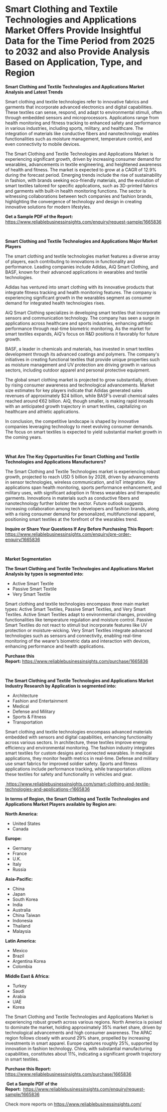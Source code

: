 <p><h1>Smart Clothing and Textile Technologies and Applications Market Offers Provide Insightful Data for the Time Period from 2025 to 2032 and also Provide Analysis Based on Application, Type, and Region</h1></p><p><strong>Smart Clothing and Textile Technologies and Applications Market Analysis and Latest Trends</strong></p>
<p><p>Smart clothing and textile technologies refer to innovative fabrics and garments that incorporate advanced electronics and digital capabilities. These textiles can sense, respond, and adapt to environmental stimuli, often through embedded sensors and microprocessors. Applications range from health monitoring and fitness tracking to enhanced safety and performance in various industries, including sports, military, and healthcare. The integration of materials like conductive fibers and nanotechnology enables functionalities such as moisture management, temperature control, and even connectivity to mobile devices.</p><p>The Smart Clothing and Textile Technologies and Applications Market is experiencing significant growth, driven by increasing consumer demand for wearables, advancements in textile engineering, and heightened awareness of health and fitness. The market is expected to grow at a CAGR of 12.9% during the forecast period. Emerging trends include the rise of sustainability in fashion, with brands seeking eco-friendly materials, and the evolution of smart textiles tailored for specific applications, such as 3D-printed fabrics and garments with built-in health monitoring functions. The sector is witnessing collaborations between tech companies and fashion brands, highlighting the convergence of technology and design in creating innovative solutions for modern lifestyles.</p></p>
<p><strong>Get a Sample PDF of the Report:&nbsp;</strong> <a href="https://www.reliablebusinessinsights.com/enquiry/request-sample/1665836?utm_campaign=2279&utm_medium=2&utm_source=Github&utm_content=ia&utm_term=11032025&utm_id=smart-clothing-and-textile-technologies-and-applications">https://www.reliablebusinessinsights.com/enquiry/request-sample/1665836</a></p>
<p>&nbsp;</p>
<p><strong>Smart Clothing and Textile Technologies and Applications Major Market Players</strong></p>
<p><p>The smart clothing and textile technologies market features a diverse array of players, each contributing to innovations in functionality and performance. Leading companies include Adidas, AiQ Smart Clothing, and BASF, known for their advanced applications in wearables and textile technologies.</p><p>Adidas has ventured into smart clothing with its innovative products that integrate fitness tracking and health monitoring features. The company is experiencing significant growth in the wearables segment as consumer demand for integrated health technologies rises.</p><p>AiQ Smart Clothing specializes in developing smart textiles that incorporate sensors and communication technology. The company has seen a surge in applications across healthcare and sports industries, enhancing athletic performance through real-time biometric monitoring. As the market for smart textiles expands, AiQ's focus on R&D positions it favorably for future growth.</p><p>BASF, a leader in chemicals and materials, has invested in smart textiles development through its advanced coatings and polymers. The company's initiatives in creating functional textiles that provide unique properties such as moisture management and UV protection are driving growth in various sectors, including outdoor apparel and personal protective equipment.</p><p>The global smart clothing market is projected to grow substantially, driven by rising consumer awareness and technological advancements. Market size estimates for key players indicate that Adidas generated sales revenues of approximately $24 billion, while BASF’s overall chemical sales reached around €62 billion. AiQ, though smaller, is making rapid inroads with an anticipated growth trajectory in smart textiles, capitalizing on healthcare and athletic applications.</p><p>In conclusion, the competitive landscape is shaped by innovative companies leveraging technology to meet evolving consumer demands. The focus on smart textiles is expected to yield substantial market growth in the coming years.</p></p>
<p>&nbsp;</p>
<p><strong>What Are The Key Opportunities For Smart Clothing and Textile Technologies and Applications Manufacturers?</strong></p>
<p><p>The Smart Clothing and Textile Technologies market is experiencing robust growth, projected to reach USD 5 billion by 2028, driven by advancements in sensor technologies, wireless communication, and IoT integration. Key applications span health monitoring, sports performance enhancement, and military uses, with significant adoption in fitness wearables and therapeutic garments. Innovations in materials such as conductive fibers and nanotechnology further bolster the sector. Future outlook suggests increasing collaboration among tech developers and fashion brands, along with a rising consumer demand for personalized, multifunctional apparel, positioning smart textiles at the forefront of the wearables trend.</p></p>
<p><strong>Inquire or Share Your Questions If Any Before Purchasing This Report:</strong> <a href="https://www.reliablebusinessinsights.com/enquiry/pre-order-enquiry/1665836?utm_campaign=2279&utm_medium=2&utm_source=Github&utm_content=ia&utm_term=11032025&utm_id=smart-clothing-and-textile-technologies-and-applications">https://www.reliablebusinessinsights.com/enquiry/pre-order-enquiry/1665836</a></p>
<p>&nbsp;</p>
<p><strong>Market Segmentation</strong></p>
<p><strong>The Smart Clothing and Textile Technologies and Applications Market Analysis by types is segmented into:</strong></p>
<p><ul><li>Active Smart Textile</li><li>Passive Smart Textile</li><li>Very Smart Textile</li></ul></p>
<p><p>Smart clothing and textile technologies encompass three main market types: Active Smart Textiles, Passive Smart Textiles, and Very Smart Textiles. Active Smart Textiles adapt to environmental changes, providing functionalities like temperature regulation and moisture control. Passive Smart Textiles do not react to stimuli but incorporate features like UV protection or moisture-wicking. Very Smart Textiles integrate advanced technologies such as sensors and connectivity, enabling real-time monitoring of the wearer’s biometric data and interaction with devices, enhancing performance and health applications.</p></p>
<p><strong>Purchase this Report:&nbsp;</strong><a href="https://www.reliablebusinessinsights.com/purchase/1665836?utm_campaign=2279&utm_medium=2&utm_source=Github&utm_content=ia&utm_term=11032025&utm_id=smart-clothing-and-textile-technologies-and-applications">https://www.reliablebusinessinsights.com/purchase/1665836</a></p>
<p>&nbsp;</p>
<p><strong>The Smart Clothing and Textile Technologies and Applications Market Industry Research by Application is segmented into:</strong></p>
<p><ul><li>Architecture</li><li>Fashion and Entertainment</li><li>Medical</li><li>Defense and Military</li><li>Sports & Fitness</li><li>Transportation</li></ul></p>
<p><p>Smart clothing and textile technologies encompass advanced materials embedded with sensors and digital capabilities, enhancing functionality across various sectors. In architecture, these textiles improve energy efficiency and environmental monitoring. The fashion industry integrates smart textiles for custom designs and connected wearables. In medical applications, they monitor health metrics in real-time. Defense and military use smart fabrics for improved soldier safety. Sports and fitness applications include performance tracking, while transportation utilizes these textiles for safety and functionality in vehicles and gear.</p></p>
<p><a href="https://www.reliablebusinessinsights.com/smart-clothing-and-textile-technologies-and-applications-r1665836?utm_campaign=2279&utm_medium=2&utm_source=Github&utm_content=ia&utm_term=11032025&utm_id=smart-clothing-and-textile-technologies-and-applications">&nbsp;https://www.reliablebusinessinsights.com/smart-clothing-and-textile-technologies-and-applications-r1665836</a></p>
<p><strong>In terms of Region, the Smart Clothing and Textile Technologies and Applications Market Players available by Region are:</strong></p>
<p>
    <p> <strong> North America: </strong>
        <ul>
            <li>United States</li>
            <li>Canada</li>
        </ul>
        </p> 
    <p> <strong> Europe: </strong>
        <ul>
            <li>Germany</li>
            <li>France</li>
            <li>U.K.</li>
            <li>Italy</li>
            <li>Russia</li>
        </ul>
        </p> 
    <p> <strong> Asia-Pacific: </strong>
        <ul>
            <li>China</li>
            <li>Japan</li>
            <li>South Korea</li>
            <li>India</li>
            <li>Australia</li>
            <li>China Taiwan</li>
            <li>Indonesia</li>
            <li>Thailand</li>
            <li>Malaysia</li>
        </ul>
        </p> 
    <p> <strong> Latin America: </strong>
        <ul>
            <li>Mexico</li>
            <li>Brazil</li>
            <li>Argentina Korea</li>
            <li>Colombia</li>
        </ul>
        </p> 
    <p> <strong> Middle East & Africa: </strong>
        <ul>
            <li>Turkey</li>
            <li>Saudi</li>
            <li>Arabia</li>
            <li>UAE</li>
            <li>Korea</li>
        </ul>
    </p>
    </p>
<p><p>The Smart Clothing and Textile Technologies and Applications Market is experiencing robust growth across various regions. North America is poised to dominate the market, holding approximately 35% market share, driven by technological advancements and high consumer awareness. The APAC region follows closely with around 29% share, propelled by increasing investments in smart apparel. Europe captures roughly 25%, supported by innovation in fashion technology. China, with substantial manufacturing capabilities, constitutes about 11%, indicating a significant growth trajectory in smart textiles.</p></p>
<p><strong>Purchase this Report: </strong><a href="https://www.reliablebusinessinsights.com/purchase/1665836?utm_campaign=2279&utm_medium=2&utm_source=Github&utm_content=ia&utm_term=11032025&utm_id=smart-clothing-and-textile-technologies-and-applications">https://www.reliablebusinessinsights.com/purchase/1665836</a></p>
<p>&nbsp;<strong>Get a Sample PDF of the Report:&nbsp;&nbsp;</strong><a href="https://www.reliablebusinessinsights.com/enquiry/request-sample/1665836?utm_campaign=2279&utm_medium=2&utm_source=Github&utm_content=ia&utm_term=11032025&utm_id=smart-clothing-and-textile-technologies-and-applications">https://www.reliablebusinessinsights.com/enquiry/request-sample/1665836</a></p>
<p><strong></strong></p>
<p>Check more reports on <a href="https://www.reliablebusinessinsights.com/?utm_campaign=2279&utm_medium=2&utm_source=Github&utm_content=ia&utm_term=11032025&utm_id=smart-clothing-and-textile-technologies-and-applications">https://www.reliablebusinessinsights.com/</a></p>